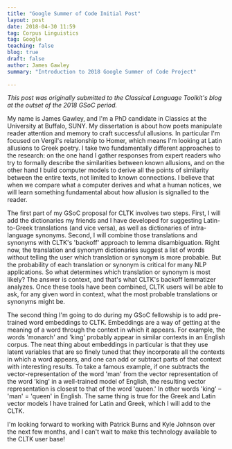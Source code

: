 ```yaml
---
title: "Google Summer of Code Initial Post"
layout: post
date: 2018-04-30 11:59
tag: Corpus Linguistics
tag: Google
teaching: false
blog: true
draft: false
author: James Gawley
summary: "Introduction to 2018 Google Summer of Code Project"
 
---
```

<em>This post was originally submitted to the Classical Language Toolkit's blog at the outset of the 2018 GSoC period.</em>

My name is James Gawley, and I'm a PhD candidate in Classics at the University at Buffalo, SUNY. My dissertation is about how poets manipulate reader attention and memory to craft successful allusions. In particular I'm focused on Vergil's relationship to Homer, which means I'm looking at Latin allusions to Greek poetry. I take two fundamentally different approaches to the research: on the one hand I gather responses from expert readers who try to formally describe the similarities between known allusions, and on the other hand I build computer models to derive all the points of similarity between the entire texts, not limited to known connections. I believe that when we compare what a computer derives and what a human notices, we will learn something fundamental about how allusion is signalled to the reader.

The first part of my GSoC proposal for CLTK involves two steps. First, I will add the dictionaries my friends and I have developed for suggesting Latin-to-Greek translations (and vice versa), as well as dictionaries of intra-language synonyms. Second, I will combine those translations and synonyms with CLTK's 'backoff' approach to lemma disambiguation. Right now, the translation and synonym dictionaries suggest a list of words without telling the user which translation or synonym is more probable. But the probability of each translation or synonym is critical for many NLP applications. So what determines which translation or synonym is most likely? The answer is context, and that's what CLTK's backoff lemmatizer analyzes. Once these tools have been combined, CLTK users will be able to ask, for any given word in context, what the most probable translations or synonyms might be.

The second thing I'm going to do during my GSoC fellowship is to add pre-trained word embeddings to CLTK. Embeddings are a way of getting at the meaning of a word through the context in which it appears. For example, the words 'monarch' and 'king' probably appear in similar contexts in an English corpus. The neat thing about embeddings in particular is that they use latent variables that are so finely tuned that they incorporate all the contexts in which a word appears, and one can add or subtract parts of that context with interesting results. To take a famous example, if one subtracts the vector-representation of the word 'man' from the vector representation of the word 'king' in a well-trained model of English, the resulting vector representation is closest to that of the word 'queen.' In other words 'king' – 'man' = 'queen' in English. The same thing is true for the Greek and Latin vector models I have trained for Latin and Greek, which I will add to the CLTK.

I'm looking forward to working with Patrick Burns and Kyle Johnson over the next few months, and I can't wait to make this technology available to the CLTK user base!